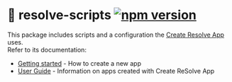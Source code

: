 # **🔧 resolve-scripts** [![npm version](https://badge.fury.io/js/resolve-scripts.svg)](https://badge.fury.io/js/resolve-scripts)

This package includes scripts and a configuration the [Create Resolve App](../create-resolve-app) uses.  
Refer to its documentation:

 * [Getting started](../create-resolve-app#getting-started) - How to create a new app
 * [User Guide](../create-resolve-app#user-guide) - Information on apps created with Create ReSolve App
 